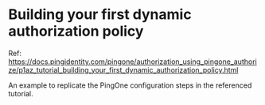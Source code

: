 # Building your first dynamic authorization policy

Ref: https://docs.pingidentity.com/pingone/authorization_using_pingone_authorize/p1az_tutorial_building_your_first_dynamic_authorization_policy.html

An example to replicate the PingOne configuration steps in the referenced tutorial.